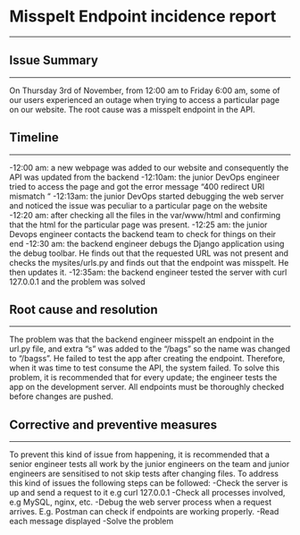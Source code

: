 # **Misspelt Endpoint incidence report**
-----------------------------------------

## **Issue Summary**
--------------------
On Thursday 3rd of November, from 12:00 am to Friday  6:00 am, some of our users experienced an outage when trying to access a particular page on our website. The root cause was a misspelt endpoint in the API.

## **Timeline**
---------------
-12:00 am: a new webpage was added to our website and consequently the API was updated from the backend
-12:10am: the junior DevOps engineer tried to access the page and got the error message “400 redirect URI mismatch “ 
-12:13am: the junior DevOps started debugging the web server and noticed the issue was peculiar to a particular page on the website
-12:20 am: after checking all the files in the var/www/html and confirming that the html for the particular page was present.
-12:25 am: the junior Devops engineer contacts the backend team to check for things on their end
-12:30 am: the backend engineer debugs the Django application using the debug toolbar. He finds out that the requested URL was not present and checks the mysites/urls.py and finds out that the endpoint was misspelt. He then updates it.
-12:35am: the backend engineer tested the server with curl 127.0.0.1 and the problem was solved

## **Root cause and resolution**
--------------------------------
The problem was that the backend engineer misspelt an endpoint in the url.py file, and extra “s” was added to the “/bags” so the name was changed to “/bagss”. He failed to test the app after creating the endpoint. Therefore, when it was time to test consume the API, the system failed.
To solve this problem, it is recommended that for every update; the engineer tests the app on the development server. All endpoints must be thoroughly checked before changes are pushed.

## **Corrective and preventive measures**
---------------------------------------
 To prevent this kind of issue from happening, it is recommended that a senior engineer tests all work by the junior engineers on the team and junior engineers are sensitised to not skip tests after changing files.
To address this kind of issues the following steps can be followed:
-Check the server is up and send a request to it e.g curl 127.0.0.1
-Check all processes involved, e.g MySQL, nginx, etc.
-Debug the web server process when a request arrives. E.g. Postman can check if endpoints are working properly.
-Read each message displayed 
-Solve the problem

